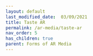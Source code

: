 ```yaml
---
layout: default
last_modified_date:  03/09/2021
title: Taste AR
permalink: /ar-media/taste-ar
nav_order: 5
has_children: true
parent: Forms of AR Media
---
```


